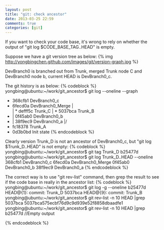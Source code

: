 ```yaml
---
layout: post
title: "git: check ancestor"
date: 2013-03-25 22:59
comments: true
categories: [git] 
---
```

If you want to check your code base, it's wrong to rely on whether the output of "git log $CODE_BASE_TAG..HEAD" is empty.

Suppose we have a git version tree as below:
{% img http://yongbingchen.github.com/images/git/version-graph.jpg  %}

DevBranch0 is branched out from Trunk, merged Trunk node C and DevBranch0 node b, current HEAD is DevBranch0_c.

The git history is as below:
{% codeblock %}
yongbing@ubuntu:~/work/git_ancestor$ git log --oneline --graph
* 368cfb1 DevBranch0_c
*   6fecd0a DevBranch0_Merge
|\
| * defff5c Trunk_C
| * 5037bca Trunk_B
* | 0f45ab0 DevBranch0_b
* | 38f9ec9 DevBranch0_a
|/
* fc18378 Trunk_A
* 0d3b0bd Init state
{% endcodeblock %}

Clearly version Trunk_D is not an ancestor of DevBranch0_c, but "git log $Trunk_D..HEAD" is not empty:
{% codeblock %}
yongbing@ubuntu:~/work/git_ancestor$ git tag Trunk_D b25477d
yongbing@ubuntu:~/work/git_ancestor$ git log Trunk_D..HEAD --oneline
368cfb1 DevBranch0_c
6fecd0a DevBranch0_Merge
0f45ab0 DevBranch0_b
38f9ec9 DevBranch0_a
{% endcodeblock %}

The correct way is to use "git rev-list" command, then grep the result to see if the code base in really in the ancestor list:
{% codeblock %}
yongbing@ubuntu:~/work/git_ancestor$ git log -g --oneline
b25477d HEAD@{1}: commit: Trunk_D
5037bca HEAD@{9}: commit: Trunk_B
yongbing@ubuntu:~/work/git_ancestor$ git rev-list -n 10 HEAD |grep 5037bca
5037bca575ecbf76d9c9d939e52f8858dbaadfe1
yongbing@ubuntu:~/work/git_ancestor$ git rev-list -n 10 HEAD |grep b25477d
//Empty output

{% endcodeblock %}
